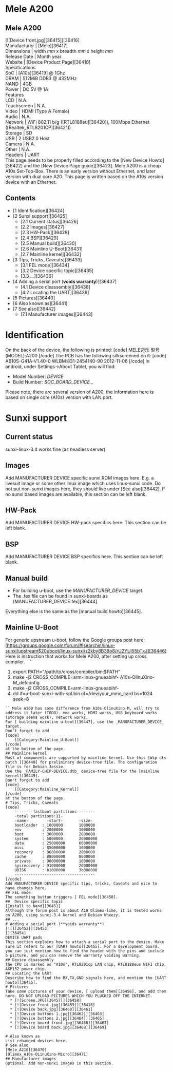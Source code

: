 # Mele A200
Mele A200  
---  
[![Device front.jpg][36415]][36416]  
Manufacturer |  [Mele][36417]  
Dimensions |  width _mm_ x breadth _mm_ x height _mm_  
Release Date |  Month year  
Website |  [Device Product Page][36418]  
Specifications   
SoC |  [A10s][36419] @ 1Ghz   
DRAM |  512MiB DDR3 @ 432MHz   
NAND |  4GB   
Power |  DC 5V @ 1A   
Features   
LCD |  N.A.   
Touchscreen |  N.A.   
Video |  HDMI (Type A Female)   
Audio |  N.A.   
Network |  WiFi 802.11 b/g ([RTL8188eu][36420]), 100Mbps Ethernet ([Realtek_RTL8201CP][36421])   
Storage |  SD   
USB |  2 USB2.0 Host   
Camera |  N.A.   
Other |  N.A.   
Headers |  UART   
This page needs to be properly filled according to the [New Device Howto][36422] and the [New Device Page guide][36423].
Mele A200 is a cheap A10s Set-Top-Box. There is an early version without Ethernet, and later version with dual core A20. This page is written based on the A10s version device with an Ethernet. 
## Contents
  * [1 Identification][36424]
  * [2 Sunxi support][36425]
    * [2.1 Current status][36426]
    * [2.2 Images][36427]
    * [2.3 HW-Pack][36428]
    * [2.4 BSP][36429]
    * [2.5 Manual build][36430]
    * [2.6 Mainline U-Boot][36431]
    * [2.7 Mainline kernel][36432]
  * [3 Tips, Tricks, Caveats][36433]
    * [3.1 FEL mode][36434]
    * [3.2 Device specific topic][36435]
    * [3.3 ...][36436]
  * [4 Adding a serial port (**voids warranty**)][36437]
    * [4.1 Device disassembly][36438]
    * [4.2 Locating the UART][36439]
  * [5 Pictures][36440]
  * [6 Also known as][36441]
  * [7 See also][36442]
    * [7.1 Manufacturer images][36443]

# Identification
On the back of the device, the following is printed: 
[code] 
    MELE迈乐
    型号(MODEL):A200
[/code]
The PCB has the following silkscreened on it: 
[code] 
    AB10S-G41A-V1.40-0
    WLBM:831-2454140-90
    2012-11-06
[/code]
In android, under Settings->About Tablet, you will find: 
  * Model Number: _DEVICE_
  * Build Number: _SOC_BOARD_DEVICE_*.*_

Please note, there are several version of A200, the information here is based on single core (A10s) version with LAN port. 
# Sunxi support
## Current status
sunxi-linux-3.4 works fine (as headless server). 
## Images
Add MANUFACTURER DEVICE specific sunxi ROM images here. E.g. a livesuit image or some other linux image which uses linux-sunxi code. Do not put non-sunxi images here, they should live under [See also][36442]. If no sunxi based images are available, this section can be left blank.
## HW-Pack
Add MANUFACTURER DEVICE HW-pack specifics here. This section can be left blank.
## BSP
Add MANUFACTURER DEVICE BSP specifics here. This section can be left blank.
## Manual build
  * For building u-boot, use the _MANUFACTURER_DEVICE_ target.
  * The .fex file can be found in sunxi-boards as [MANUFACTURER_DEVICE.fex][36444]

Everything else is the same as the [manual build howto][36445]. 
## Mainline U-Boot
For generic upstream u-boot, follow the Google groups post here: [https://groups.google.com/forum/#!searchin/linux-sunxi/upstream$20uboot/linux-sunxi/z2kby8B38o8/rU2YUi55bTkJ][36446]
Here is instruction that works for Mele A200, after setting up cross compiler. ` `
`
  1. export PATH="/path/to/cross/compiler/bin:$PATH"
  2. make -j2 CROSS_COMPILE=arm-linux-gnueabihf- A10s-OlinuXino-M_defconfig
  3. make -j2 CROSS_COMPILE=arm-linux-gnueabihf-
  4. dd if=u-boot-sunxi-with-spl.bin of=/dev/your_mmc_card bs=1024 seek=8

```
`` Mele A200 has some difference from A10s-OlinuXino-M, will try to address it later (TODO). mmc works, HDMI works, USB keyboard works (storage seems work), network works. 
For [ building mainline u-boot][36447], use the _MANUFACTURER_DEVICE_ target. 
Don't forget to add 
[code]
    [[Category:Mainline_U-Boot]]
[/code]
at the bottom of the page.
## Mainline kernel
Most of components are supported by mainline kernel. Use this [Wip dts patch ][36448] for preliminary device-tree file. The configuration file is for Debian Jessie. 
Use the _FAMILY-CHIP-DEVICE.dtb_ device-tree file for the [mainline kernel][36449]. 
Don't forget to add 
[code]
    [[Category:Mainline_Kernel]]
[/code]
at the bottom of the page.
# Tips, Tricks, Caveats
[code] 
    --------fastboot partitions--------
    -total partitions:11-
    -name-        -start-       -size-      
    bootloader  : 1000000       1000000     
    env         : 2000000       1000000     
    boot        : 3000000       2000000     
    system      : 5000000       20000000    
    data        : 25000000      60000000    
    misc        : 85000000      1000000     
    recovery    : 86000000      2000000     
    cache       : 88000000      8000000     
    private     : 90000000      1000000     
    sysrecovery : 91000000      20000000    
    UDISK       : b1000000      3b000000    
    -----------------------------------
[/code]
Add MANUFACTURER DEVICE specific tips, tricks, Caveats and nice to have changes here.
## FEL mode
The something button triggers [ FEL mode][36450]. 
##  Device specific topic
[Install to Nand][36451]
Although the forum post is about A10 Olimex-lime, it is tested works on A200, using sunxi-3.4 kernel and Debian Wheezy. 
## ...
# Adding a serial port (**voids warranty**)
[![][36452]][36453]
[][36454]
DEVICE UART pads
This section explains how to attach a serial port to the device. Make sure it refers to our [UART howto][36455]. For a development board, you can just mention how to find the header with the pins and include a picture, and you can remove the warranty voiding warning.
## Device disassembly
The CPU is marked as "A10s", RTL8201cp LAN chip, RTL8188eus WIFI chip, AXP152 power chip. 
## Locating the UART
Describe how to find the RX,TX,GND signals here, and mention the [UART howto][36455].
# Pictures
Take some pictures of your device, [ upload them][36456], and add them here. DO NOT UPLOAD PICTURES WHICH YOU PLUCKED OFF THE INTERNET.
  * [![Screen.JPG][36457]][36458]
  * [![Device front.jpg][36459]][36416]
  * [![Device back.jpg][36460]][36461]
  * [![Device buttons 1.jpg][36462]][36463]
  * [![Device buttons 2.jpg][36464]][36465]
  * [![Device board front.jpg][36466]][36467]
  * [![Device board back.jpg][36468]][36469]

# Also known as
List rebadged devices here.
# See also
[Mele_A210][36470]
[Olimex_A10s-OLinuXino-Micro][36471]
## Manufacturer images
Optional. Add non-sunxi images in this section.
